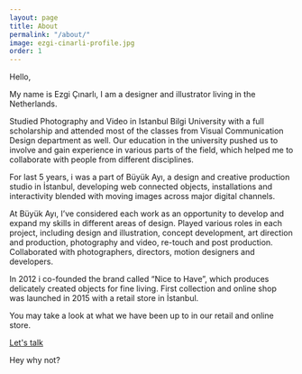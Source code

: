 ```yaml
---
layout: page
title: About
permalink: "/about/"
image: ezgi-cinarli-profile.jpg
order: 1
---
```

Hello,

My name is Ezgi Çınarlı, I am a designer and illustrator living in the Netherlands.

Studied Photography and Video in Istanbul Bilgi University with a full scholarship and attended most of the classes from Visual Communication Design department as well. Our education in the university pushed us to involve and gain experience in various parts of the field, which helped me to collaborate with people from different disciplines.

For last 5 years, i was a part of  Büyük Ayı, a design and creative production studio in İstanbul, developing web connected objects, installations and interactivity blended with moving images across major digital channels.

At Büyük Ayı, I’ve considered each work as an opportunity to develop and expand my skills in different areas of design. Played various roles in each project, including design and illustration, concept development, art direction and production, photography and video, re-touch and post production. Collaborated with photographers, directors, motion designers and developers.

In 2012 i co-founded the brand called “Nice to Have”, which produces delicately created objects for fine living.  First collection and online shop was launched in 2015 with a retail store in İstanbul.

You may take a look at what we have been up to in our retail and online store.

[Let's talk](/contact/)

Hey why not?